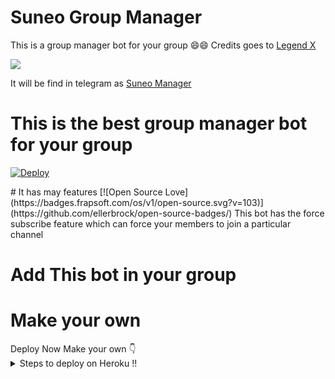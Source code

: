 # Suneo Group Manager
 This is a group manager bot for your group
 😄😄
 Credits goes to [Legend X](https://t.me/LegendX22)
<summary> </summary>
<img src="https://telegra.ph/file/4233b9a65aadbdf2cd682.jpg" />

It will be find in telegram as [Suneo Manager](https://t.me/SuneoManagerbot)

# This is the best group manager bot for your group
[![Deploy](https://www.herokucdn.com/deploy/button.svg)](https://heroku.com/deploy?template=https%3A%2F%2Fgithub.com%2Fdeepanshu143%2FSuneo.git)
<summary> </summary>
# It has may features
[![Open Source Love](https://badges.frapsoft.com/os/v1/open-source.svg?v=103)](https://github.com/ellerbrock/open-source-badges/)
This bot has the
force subscribe feature which can force your members
to join a particular channel

# Add This bot in your group
# Make your own
<summary> </summary>
Deploy Now
Make your own 👇
<details>
  <summary> Steps to deploy on Heroku !! </summary>

```
 details, Deploy!
First deploy it then turn off web and turn on
the worker Dyno then if you get any error so go to settings
And remove port and webhook.
Deploy link 👇
```
[![Deploy](https://www.herokucdn.com/deploy/button.svg)](https://heroku.com/deploy?template=https%3A%2F%2Fgithub.com%2Fdeepanshu143%2FSuneo.git)
</details>
